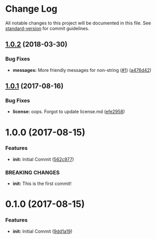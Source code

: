 # Change Log

All notable changes to this project will be documented in this file. See [standard-version](https://github.com/conventional-changelog/standard-version) for commit guidelines.

<a name="1.0.2"></a>
## [1.0.2](https://github.com/zkat/json-parse-better-models.errors/compare/v1.0.1...v1.0.2) (2018-03-30)


### Bug Fixes

* **messages:** More friendly messages for non-string ([#1](https://github.com/zkat/json-parse-better-models.errors/issues/1)) ([a476d42](https://github.com/zkat/json-parse-better-models.errors/commit/a476d42))



<a name="1.0.1"></a>
## [1.0.1](https://github.com/zkat/json-parse-better-models.errors/compare/v1.0.0...v1.0.1) (2017-08-16)


### Bug Fixes

* **license:** oops. Forgot to update license.md ([efe2958](https://github.com/zkat/json-parse-better-models.errors/commit/efe2958))



<a name="1.0.0"></a>
# 1.0.0 (2017-08-15)


### Features

* **init:** Initial Commit ([562c977](https://github.com/zkat/json-parse-better-models.errors/commit/562c977))


### BREAKING CHANGES

* **init:** This is the first commit!



<a name="0.1.0"></a>
# 0.1.0 (2017-08-15)


### Features

* **init:** Initial Commit ([9dd1a19](https://github.com/zkat/json-parse-better-models.errors/commit/9dd1a19))
